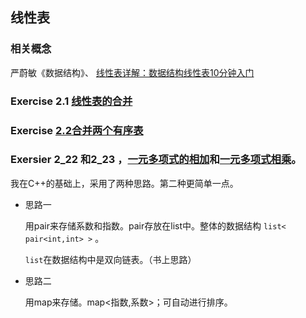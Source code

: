 ## 线性表

### 相关概念

严蔚敏《数据结构》、 [线性表详解：数据结构线性表10分钟入门](http://data.biancheng.net/linear_list/)

### Exercise 2.1 [线性表的合并](https://github.com/da1234cao/data_structure/blob/master/chapter2/2_1.cpp)

### Exercise [2.2合并两个有序表](https://github.com/da1234cao/data_structure/blob/master/chapter2/2_2.cpp)

### Exersier 2_22 和2_23 ，[一元多项式的相加](https://github.com/da1234cao/data_structure/blob/master/chapter2/2_22.cpp)和[一元多项式相乘](https://github.com/da1234cao/data_structure/blob/master/chapter2/2_23.cpp)。

我在C++的基础上，采用了两种思路。第二种更简单一点。

* 思路一

  用pair来存储系数和指数。pair存放在list中。整体的数据结构 `list< pair<int,int> >`  。

  `list`在数据结构中是双向链表。（书上思路）

* 思路二

  用map来存储。map<指数,系数>；可自动进行排序。